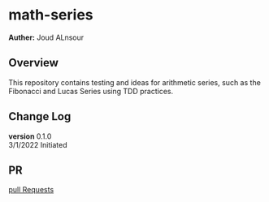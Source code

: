 # math-series
**Auther:** Joud ALnsour
## Overview 
This repository contains testing and ideas for arithmetic series, such as the Fibonacci and Lucas Series using TDD practices.
## Change Log
**version** 0.1.0  <br>
3/1/2022 Initiated
## PR
 [pull Requests](https://github.com/joud-alnsour/math-series/pulls?q=is%3Apr+is%3Aclosed)
